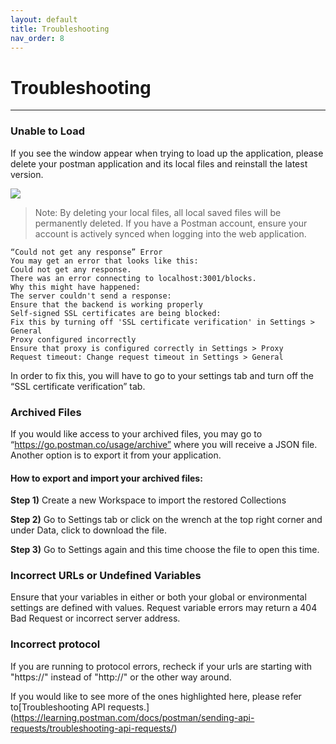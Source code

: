 ```yaml
---
layout: default
title: Troubleshooting
nav_order: 8
---
```


# Troubleshooting
---


### Unable to Load

If you see the window appear when trying to load up the application, please delete your postman application and its local files and reinstall the latest version. 

![](https://github.com/cee-elle/postman-documentation/blob/gh-pages/docs/raw/troubleshoot-1.png)

> Note: By deleting your local files, all local saved files will be permanently deleted. If you have a Postman account, ensure your account is actively synced when logging into the web application.

```
“Could not get any response” Error
You may get an error that looks like this:
Could not get any response.
There was an error connecting to localhost:3001/blocks.
Why this might have happened:
The server couldn't send a response:
Ensure that the backend is working properly
Self-signed SSL certificates are being blocked:
Fix this by turning off 'SSL certificate verification' in Settings > General
Proxy configured incorrectly
Ensure that proxy is configured correctly in Settings > Proxy
Request timeout: Change request timeout in Settings > General
```

In order to fix this, you will have to go to your settings tab and turn off the “SSL certificate verification” tab.


### Archived Files
If you would like access to your archived files, you may go to “https://go.postman.co/usage/archive” where you will receive a JSON file. Another option is to export it from your application. 


#### How to export and import your archived files:
**Step 1)** Create a new Workspace to import the restored Collections

**Step 2)** Go to Settings tab or click on the wrench at the top right corner and under Data, click to download the file.

**Step 3)** Go to Settings again and this time choose the file to open this time.


### Incorrect URLs or Undefined Variables

Ensure that your variables in either or both your global or environmental settings are defined with values. Request variable errors may return a 404 Bad Request  or incorrect server address.


### Incorrect protocol

If you are running to protocol errors, recheck if your urls are starting with "https://" instead of "http://" or the other way around.


If you would like to see more of the ones highlighted here, please refer to[Troubleshooting API requests.] (https://learning.postman.com/docs/postman/sending-api-requests/troubleshooting-api-requests/)
